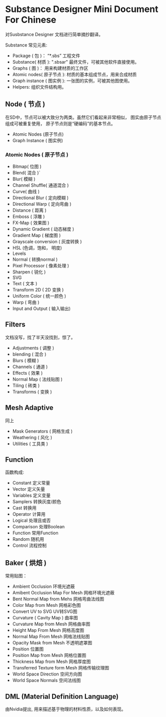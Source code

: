 # Substance Designer  Mini Document  For Chinese 
对Susbstance Designer 文档进行简单摘抄翻译。

Substance 常见元素:
- Package ( 包 )： “*.sbs” 工程文件
- Substance( 材质 ): ".sbsar" 最终文件，可被其他软件直接使用。
- Graphs ( 图 )： 用来构建材质的工作区
- Atomic nodes( 原子节点 ): 材质的基本组成节点，用来合成材质
- Graph instance ( 图实例 ): 一张图的实例，可被其他图使用。
- Helpers: 组织文件结构用。


## Node ( 节点 )

在SD中，节点可以被大致分为两类。虽然它们看起来非常相似， 图实由原子节点组成可被重复使用， 原子节点则是“硬编码”的基本节点。
- Atomic Nodes (原子节点)
- Graph Instance ( 图实例)


### Atomic Nodes ( 原子节点 )

- Bitmap( 位图 )
- Blend( 混合 )`
- Blur( 模糊 )
- Channel Shuffle( 通道混合 )
- Curve( 曲线 )
- Directional Blur ( 定向模糊 )
- Directional Warp ( 定向弯曲 )
- Distance ( 距离 )
- Emboss ( 浮雕 )
- FX-Map ( 效果图 )
- Dynamic Gradient  ( 动态梯度 )
- Gradient Map ( 梯度图 )
- Grayscale conversion ( 灰度转换 )
- HSL (色调，饱和， 明度)
- Levels 
- Normal ( 转换normal )
- Pixel Processor ( 像素处理 )
- Sharpen ( 锐化 )
- SVG 
- Text ( 文本 )
- Transform 2D ( 2D 变换 )
- Uniform Color ( 统一颜色 )
- Warp ( 弯曲 ) 
- Input and Output ( 输入输出)


## Filters
文档没写，找了半天没找到，惊了。 
- Adjustments (  调整 )
- blending ( 混合 )
- Blurs ( 模糊 )
- Channels ( 通道 )
- Effects ( 效果 )
- Normal Map ( 法线贴图 )
- Tiling ( 砖类 )
- Transforms ( 变换 )

## Mesh Adaptive
同上
- Mask Generators ( 网格生成 )
- Weathering ( 风化 )
- Utilities ( 工具类 )

## Function

函数构成:
- Constant 定义常量
- Vector  定义矢量
- Variables 定义变量
- Samplers 转换灰度/颜色
- Cast 转换用
- Operator 计算用
- Logical 处理且或否
- Comparison 处理Boolean
- Function 常用Function
- Random 随机用
- Control 流程控制



## Baker ( 烘焙 )

常用贴图：
- Ambient Occlusion 环境光遮蔽
- Amibent Occlusion Map For Mesh 网格环境光遮蔽
- Bent Normal Map from Mehs 网格弯曲法线图
- Color Map from Mesh 网格彩色图
- Convert UV to SVG UV转SVG图
- Curvature ( Cavity Map ) 曲率图
- Curvature Map from Mesh 网格曲率图
- Height Map From Mesh 网格高度图
- Normal Map From Mesh 网格法线贴图
- Opacity Mask from Mesh 不透明遮罩图
- Position 位置图
- Position Map from Mesh 网格位置图
- Thickness Map from Mesh 网格厚度图
- Transferred Texture form Mesh 网格传输纹理图
- World Space Direction 空间方向图
- World Space Normals 空间法线图


## DML (Material Definition Language)

由Nvidia提出, 用来描述基于物理的材料性质，以及如何表现。
